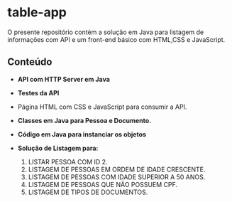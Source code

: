 # table-app
 
O presente repositório contém a solução em Java para listagem de informações com API e um front-end básico com HTML,CSS e JavaScript.

## Conteúdo
- **API com HTTP Server em Java**
- **Testes da API**
- Página HTML com CSS e JavaScript para consumir a API.
- **Classes em Java para Pessoa e Documento.**
- **Código em Java para instanciar os objetos**
- **Solução de Listagem para:**

    1.  LISTAR PESSOA COM ID 2.
    2.  LISTAGEM DE PESSOAS EM ORDEM DE IDADE CRESCENTE.
    3.  LISTAGEM DE PESSOAS COM IDADE SUPERIOR A 50 ANOS.
    4.  LISTAGEM DE PESSOAS QUE NÃO POSSUEM CPF.
    5.  LISTAGEM DE TIPOS DE DOCUMENTOS.